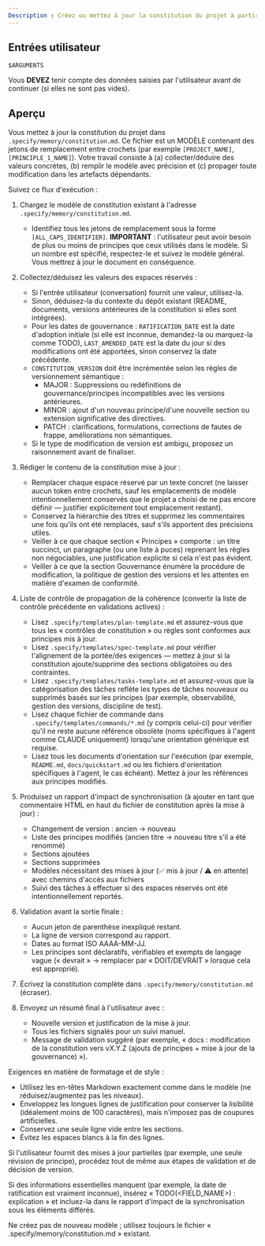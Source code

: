 ```yaml
---
Description : Créez ou mettez à jour la constitution du projet à partir d'entrées interactives ou fournies, en veillant à ce que tous les modèles dépendants restent synchronisés.
---
```


## Entrées utilisateur

```text
$ARGUMENTS
```

Vous **DEVEZ** tenir compte des données saisies par l'utilisateur avant de continuer (si elles ne sont pas vides).

## Aperçu

Vous mettez à jour la constitution du projet dans `.specify/memory/constitution.md`. Ce fichier est un MODÈLE contenant des jetons de remplacement entre crochets (par exemple `[PROJECT_NAME]`, `[PRINCIPLE_1_NAME]`). Votre travail consiste à (a) collecter/déduire des valeurs concrètes, (b) remplir le modèle avec précision et (c) propager toute modification dans les artefacts dépendants.

Suivez ce flux d'exécution :

1. Chargez le modèle de constitution existant à l'adresse `.specify/memory/constitution.md`.
   - Identifiez tous les jetons de remplacement sous la forme `[ALL_CAPS_IDENTIFIER]`.
   **IMPORTANT** : l'utilisateur peut avoir besoin de plus ou moins de principes que ceux utilisés dans le modèle. Si un nombre est spécifié, respectez-le et suivez le modèle général. Vous mettrez à jour le document en conséquence.

2. Collectez/déduisez les valeurs des espaces réservés :
   - Si l'entrée utilisateur (conversation) fournit une valeur, utilisez-la.
   - Sinon, déduisez-la du contexte du dépôt existant (README, documents, versions antérieures de la constitution si elles sont intégrées).
   - Pour les dates de gouvernance : `RATIFICATION_DATE` est la date d'adoption initiale (si elle est inconnue, demandez-la ou marquez-la comme TODO), `LAST_AMENDED_DATE` est la date du jour si des modifications ont été apportées, sinon conservez la date précédente.
   - `CONSTITUTION_VERSION` doit être incrémentée selon les règles de versionnement sémantique :
     * MAJOR : Suppressions ou redéfinitions de gouvernance/principes incompatibles avec les versions antérieures.
     * MINOR : ajout d'un nouveau principe/d'une nouvelle section ou extension significative des directives.
     * PATCH : clarifications, formulations, corrections de fautes de frappe, améliorations non sémantiques.
   - Si le type de modification de version est ambigu, proposez un raisonnement avant de finaliser.

3. Rédiger le contenu de la constitution mise à jour :
   - Remplacer chaque espace réservé par un texte concret (ne laisser aucun token entre crochets, sauf les emplacements de modèle intentionnellement conservés que le projet a choisi de ne pas encore définir — justifier explicitement tout emplacement restant).
   - Conservez la hiérarchie des titres et supprimez les commentaires une fois qu'ils ont été remplacés, sauf s'ils apportent des précisions utiles.
   - Veiller à ce que chaque section « Principes » comporte : un titre succinct, un paragraphe (ou une liste à puces) reprenant les règles non négociables, une justification explicite si cela n'est pas évident.
   - Veiller à ce que la section Gouvernance énumère la procédure de modification, la politique de gestion des versions et les attentes en matière d'examen de conformité.

4. Liste de contrôle de propagation de la cohérence (convertir la liste de contrôle précédente en validations actives) :
   - Lisez `.specify/templates/plan-template.md` et assurez-vous que tous les « contrôles de constitution » ou règles sont conformes aux principes mis à jour.
   - Lisez `.specify/templates/spec-template.md` pour vérifier l'alignement de la portée/des exigences — mettez à jour si la constitution ajoute/supprime des sections obligatoires ou des contraintes.
   - Lisez `.specify/templates/tasks-template.md` et assurez-vous que la catégorisation des tâches reflète les types de tâches nouveaux ou supprimés basés sur les principes (par exemple, observabilité, gestion des versions, discipline de test).
   - Lisez chaque fichier de commande dans `.specify/templates/commands/*.md` (y compris celui-ci) pour vérifier qu'il ne reste aucune référence obsolète (noms spécifiques à l'agent comme CLAUDE uniquement) lorsqu'une orientation générique est requise.
   - Lisez tous les documents d'orientation sur l'exécution (par exemple, `README.md`, `docs/quickstart.md` ou les fichiers d'orientation spécifiques à l'agent, le cas échéant). Mettez à jour les références aux principes modifiés.

5. Produisez un rapport d'impact de synchronisation (à ajouter en tant que commentaire HTML en haut du fichier de constitution après la mise à jour) :
   - Changement de version : ancien → nouveau
   - Liste des principes modifiés (ancien titre → nouveau titre s'il a été renommé)
   - Sections ajoutées
   - Sections supprimées
   - Modèles nécessitant des mises à jour (✅ mis à jour / ⚠ en attente) avec chemins d'accès aux fichiers
   - Suivi des tâches à effectuer si des espaces réservés ont été intentionnellement reportés.

6. Validation avant la sortie finale :
   - Aucun jeton de parenthèse inexpliqué restant.
   - La ligne de version correspond au rapport.
   - Dates au format ISO AAAA-MM-JJ.
   - Les principes sont déclaratifs, vérifiables et exempts de langage vague (« devrait » → remplacer par « DOIT/DEVRAIT » lorsque cela est approprié).

7. Écrivez la constitution complète dans `.specify/memory/constitution.md` (écraser).

8. Envoyez un résumé final à l'utilisateur avec :
   - Nouvelle version et justification de la mise à jour.
   - Tous les fichiers signalés pour un suivi manuel.
   - Message de validation suggéré (par exemple, « docs : modification de la constitution vers vX.Y.Z (ajouts de principes + mise à jour de la gouvernance) »).

Exigences en matière de formatage et de style :
- Utilisez les en-têtes Markdown exactement comme dans le modèle (ne réduisez/augmentez pas les niveaux).
- Enveloppez les longues lignes de justification pour conserver la lisibilité (idéalement moins de 100 caractères), mais n'imposez pas de coupures artificielles.
- Conservez une seule ligne vide entre les sections.
- Évitez les espaces blancs à la fin des lignes.

Si l'utilisateur fournit des mises à jour partielles (par exemple, une seule révision de principe), procédez tout de même aux étapes de validation et de décision de version.

Si des informations essentielles manquent (par exemple, la date de ratification est vraiment inconnue), insérez « TODO(<FIELD_NAME>) : explication » et incluez-la dans le rapport d'impact de la synchronisation sous les éléments différés.

Ne créez pas de nouveau modèle ; utilisez toujours le fichier « .specify/memory/constitution.md » existant.
